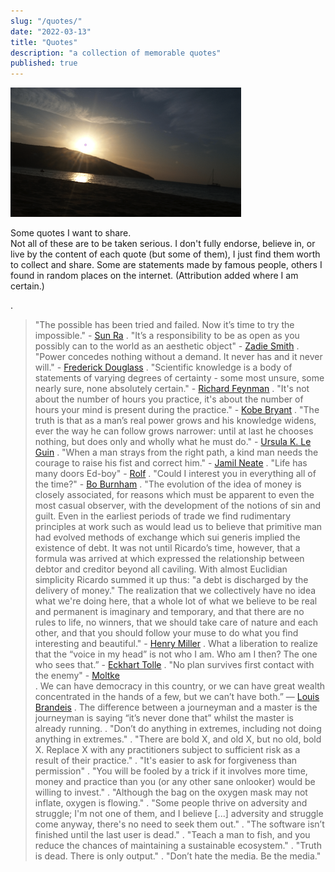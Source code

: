 ```yaml
---
slug: "/quotes/"
date: "2022-03-13"
title: "Quotes"
description: "a collection of memorable quotes"
published: true
---
```


![](../../images/sunrise.png)

Some quotes I want to share.  
Not all of these are to be taken serious. I don't fully endorse, believe in, or live by the content of each quote (but some of them), I just find them worth to collect and share. Some are statements made by famous people, others I found in random places on the internet. (Attribution added where I am certain.)

.
>"The possible has been tried and failed. Now it’s time to try the impossible." - [Sun Ra](https://en.wikipedia.org/wiki/Sun_Ra)
.
>"It’s a responsibility to be as open as you possibly can to the world as an aesthetic object" - [Zadie Smith](https://en.wikipedia.org/wiki/Zadie_Smith)
.
>"Power concedes nothing without a demand. It never has and it never will." - [Frederick Douglass](https://en.wikipedia.org/wiki/Frederick_Douglass)
.
>"Scientific knowledge is a body of statements of varying degrees of certainty - some most unsure, some nearly sure, none absolutely certain." - [Richard Feynman](https://en.wikipedia.org/wiki/Richard_Feynman)
.
>"It's not about the number of hours you practice, it's about the number of hours your mind is present during the practice." - [Kobe Bryant](https://en.wikipedia.org/wiki/Kobe_Bryant)
.
>"The truth is that as a man’s real power grows and his knowledge widens, ever the way he can follow grows narrower: until at last he chooses nothing, but does only and wholly what he must do." - [Ursula K. Le Guin](https://en.wikipedia.org/wiki/Ursula_K._Le_Guin)
.
>"When a man strays from the right path, a kind man needs the courage to raise his fist and correct him." - [Jamil Neate](https://gundam.fandom.com/wiki/Jamil_Neate)
.
>"Life has many doors Ed-boy" - [Rolf](https://ed.fandom.com/wiki/Rolf)
.
>"Could I interest you in everything all of the time?" - [Bo Burnham](https://www.youtube.com/watch?v=8NJDMV9hJxc)
.
>"The evolution of the idea of money is closely associated, for reasons which must be apparent to even the most casual observer, with the development of the notions of sin and guilt. Even in the earliest periods of trade we find rudimentary principles at work such as would lead us to believe that primitive man had evolved methods of exchange which sui generis implied the existence of debt. It was not until Ricardo’s time, however, that a formula was arrived at which expressed the relationship between debtor and creditor beyond all caviling. With almost Euclidian simplicity Ricardo summed it up thus: "a debt is discharged by the delivery of money." The realization that we collectively have no idea what we're doing here, that a whole lot of what we believe to be real and permanent is imaginary and temporary, and that there are no rules to life, no winners, that we should take care of nature and each other, and that you should follow your muse to do what you find interesting and beautiful." - [Henry Miller](https://en.wikipedia.org/wiki/Henry_Miller)
.
>What a liberation to realize that the “voice in my head” is not who I am. Who am I then? The one who sees that.” - [Eckhart Tolle](https://en.wikipedia.org/wiki/Eckhart_Tolle)
.
>"No plan survives first contact with the enemy" - [Moltke](https://en.wikipedia.org/wiki/Helmuth_von_Moltke_the_Elder)  
.
>We can have democracy in this country, or we can have great wealth concentrated in the hands of a few, but we can’t have both.” — [Louis Brandeis](https://en.wikipedia.org/wiki/Louis_Brandeis)
.
>The difference between a journeyman and a master is the journeyman is saying “it’s never done that” whilst the master is already running.
.
>"Don’t do anything in extremes, including not doing anything in extremes."
.
>"There are bold X, and old X, but no old, bold X. Replace X with any practitioners subject to sufficient risk as a result of their practice."
.
>"It's easier to ask for forgiveness than permission"
.
>"You will be fooled by a trick if it involves more time, money and practice than you (or any other sane onlooker) would be willing to invest."
.
>"Although the bag on the oxygen mask may not inflate, oxygen is flowing."
.
>"Some people thrive on adversity and struggle; I'm not one of them, and I believe [...] adversity and struggle come anyway, there's no need to seek them out."
.
>"The software isn’t finished until the last user is dead."
.
>"Teach a man to fish, and you reduce the chances of maintaining a sustainable ecosystem."
.
>"Truth is dead. There is only output."
.
>"Don’t hate the media. Be the media."
